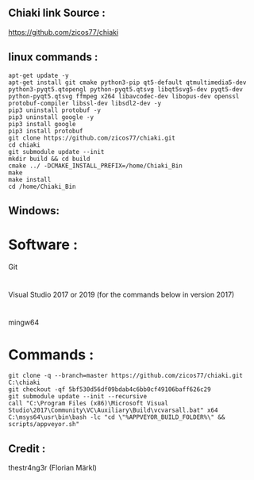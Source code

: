 ## Chiaki link Source : 
https://github.com/zicos77/chiaki

## linux commands :
```
apt-get update -y
apt-get install git cmake python3-pip qt5-default qtmultimedia5-dev python3-pyqt5.qtopengl python-pyqt5.qtsvg libqt5svg5-dev pyqt5-dev python-pyqt5.qtsvg ffmpeg x264 libavcodec-dev libopus-dev openssl protobuf-compiler libssl-dev libsdl2-dev -y
pip3 uninstall protobuf -y
pip3 uninstall google -y
pip3 install google
pip3 install protobuf
git clone https://github.com/zicos77/chiaki.git
cd chiaki
git submodule update --init
mkdir build && cd build
cmake ../ -DCMAKE_INSTALL_PREFIX=/home/Chiaki_Bin
make
make install
cd /home/Chiaki_Bin
```
## Windows:
# Software :
Git
# 
Visual Studio 2017 or 2019 (for the commands below in version 2017)
# 
mingw64
# Commands :
```
git clone -q --branch=master https://github.com/zicos77/chiaki.git C:\chiaki
git checkout -qf 5bf530d56df09bdab4c6bb0cf49106baff626c29
git submodule update --init --recursive
call "C:\Program Files (x86)\Microsoft Visual Studio\2017\Community\VC\Auxiliary\Build\vcvarsall.bat" x64
C:\msys64\usr\bin\bash -lc "cd \"%APPVEYOR_BUILD_FOLDER%\" && scripts/appveyor.sh"
```
## Credit :
thestr4ng3r (Florian Märkl)
